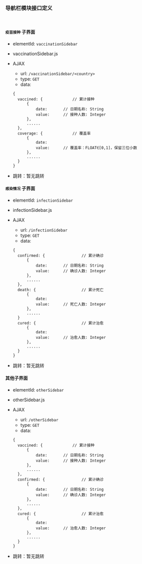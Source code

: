 ### 导航栏模块接口定义

</br>

#### `疫苗接种` 子界面

* elementId: `vaccinationSidebar`

* vaccinationSidebar.js

* AJAX

  * url: `/vaccinationSidebar/<country>`
  * type: `GET`
  * data:

  ```
  {
  	vaccined: {				// 累计接种
  		{
  			date:		// 日期名称: String
  			value:		// 接种人数: Integer
  		},
  		......
  	},
  	coverage: {				// 覆盖率
  		{
  			date:
  			value:		// 覆盖率：FLOAT∈[0,1]，保留三位小数
  		},
  		......
  	}
  }
  ```

* 跳转：暂无跳转

#### `感染情况` 子界面

* elementId: `infectionSidebar`

* infectionSidebar.js

* AJAX

  * url: `/infectionSidebar`
  * type: `GET`
  * data:

  ```
  {
  	confirmed: {				// 累计确诊
  		{
  			date:		// 日期名称: String
  			value:		// 确诊人数: Integer
  		},
  		......
  	}, 
  	death: {					// 累计死亡
  		{
  			date:
  			value:		// 死亡人数: Integer
  		},
  		......
  	}
  	cured: {					// 累计治愈
  		{
  			date:
  			value:		// 治愈人数: Integer
  		},
  		......
  	}
  }
  ```
  
* 跳转：暂无跳转

#### 其他子界面

* elementId: `otherSidebar`

* otherSidebar.js

* AJAX

  * url: `/otherSidebar`
  * type: `GET`
  * data:

  ```
  {
  	vaccined: {				// 累计接种
  		{
  			date:		// 日期名称: String
  			value:		// 接种人数: Integer
  		},
  		......
  	},
  	confirmed: {				// 累计确诊
  		{
  			date:		// 日期名称: String
  			value:		// 确诊人数: Integer
  		},
  		......
  	},
  	cured: {					// 累计治愈
  		{
  			date:
  			value:		// 治愈人数: Integer
  		},
  		......
  	}
  }
  ```

* 跳转：暂无跳转